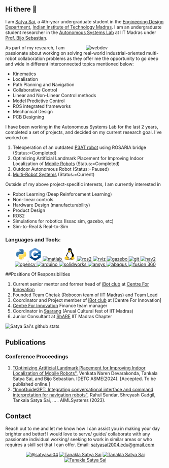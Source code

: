 ## Hi there 👋

<!--
**TankalaSatyaSai/TankalaSatyaSai** is a ✨ _special_ ✨ repository because its `README.md` (this file) appears on your GitHub profile.

Here are some ideas to get you started:

- 🔭 I’m currently working on ...
- 🌱 I’m currently learning ...
- 👯 I’m looking to collaborate on ...
- 🤔 I’m looking for help with ...
- 💬 Ask me about ...
- 📫 How to reach me: ...
- 😄 Pronouns: ...
- ⚡ Fun fact: ...
-->


I am [Satya Sai](https://www.linkedin.com/in/tankala-satya-sai-b12b22223/), a 4th-year undergraduate student in the [Engineering Design Department](https://ed.iitm.ac.in/), [Indian Institute of Technology Madras](https://www.iitm.ac.in/). I am an undergraduate student researcher in the [Autonomous Systems Lab](https://asl-iitm.github.io/) at IIT Madras under [Prof. Bijo Sebastian](https://asl-iitm.github.io/bijosebastian/).

<img align="right" alt="webdev" width="250" src="https://www.veropool.com/wp-content/uploads/2022/05/dancing-robot-2.gif">

As part of my research, I am passionate about working on solving real-world industrial-oriented multi-robot collaboration problems as they offer me the opportunity to go deep and wide in different interconnected topics mentioned below:

* Kinematics 
* Localisation
* Path Planning and Navigation
* Collaborative Control
* Linear and Non-Linear Control methods
* Model Predictive Control
* ROS integrated frameworks
* Mechanical Design
* PCB Designing

I have been working in the Autonomous Systems Lab for the last 2 years, completed a set of projects, and decided on my current research goal. I've worked on 

1. Teleoperation of an outdated [P3AT robot](https://www.generationrobots.com/media/Pioneer3AT-P3AT-RevA-datasheet.pdf?srsltid=AfmBOoprwq7k9wcxx5JCujlxatwJbN86XygqlsCS4zd8gnC4aBWiR9IC) using ROSARIA bridge (Status:=Completed) 
2. Optimizing Artificial Landmark Placement for Improving Indoor Localization of [Mobile Robots](https://asl-iitm.github.io/mobile_robot/) (Status:=Completed) 
3. Outdoor Autonomous Robot (Status:=Paused)
4. [Multi-Robot Systems](https://asl-iitm.github.io/multi_agent_systems/)  (Status:=Current)      

Outside of my above project-specific interests, I am currently interested in

* Robot Learning (Deep Reinforcement Learning)
* Non-linear controls
* Hardware Design (manufacturability)
* Product Design
* ROS2
* Simulations for robotics (Issac sim, gazebo, etc)
* Sim-to-Real & Real-to-Sim

<h3 align="left">Languages and Tools:</h3>
<p align="center"> 
  <a href="https://www.python.org" target="_blank" rel="noreferrer"> 
    <img src="https://raw.githubusercontent.com/devicons/devicon/master/icons/python/python-original.svg" alt="python" width="40" height="40"/> 
  </a> 
  <a href="https://www.w3schools.com/cpp/" target="_blank" rel="noreferrer"> 
    <img src="https://raw.githubusercontent.com/devicons/devicon/master/icons/cplusplus/cplusplus-original.svg" alt="cplusplus" width="40" height="40"/> 
  </a> 
  <a href="https://www.mathworks.com/" target="_blank" rel="noreferrer"> 
    <img src="https://upload.wikimedia.org/wikipedia/commons/2/21/Matlab_Logo.png" alt="matlab" width="40" height="40"/> 
  </a> 
  <a href="https://www.linux.org/" target="_blank" rel="noreferrer"> 
    <img src="https://raw.githubusercontent.com/devicons/devicon/master/icons/linux/linux-original.svg" alt="linux" width="40" height="40"/> 
  </a> 
  <a href="https://ros.org/" target="_blank" rel="noreferrer"> <img src="https://upload.wikimedia.org/wikipedia/commons/b/bb/Ros_logo.svg" alt="ros2" width="40" height="40"/> 
  </a>
  <a href="https://wiki.ros.org/rviz" target="_blank" rel="noreferrer"> <img src="https://upload.wikimedia.org/wikipedia/commons/9/91/Rviz_logo.svg" alt="rviz" width="40" height="40"/> 
  </a>
  <a href="https://gazebosim.org/" target="_blank" rel="noreferrer"> <img src="https://upload.wikimedia.org/wikipedia/commons/thumb/0/00/Gazebo_logo.svg/512px-Gazebo_logo.svg.png" alt="gazebo" width="40" height="40"/> 
  </a>
  <a href="https://git-scm.com/" target="_blank" rel="noreferrer"> 
    <img src="https://www.vectorlogo.zone/logos/git-scm/git-scm-icon.svg" alt="git" width="40" height="40"/> 
  </a> 
  <a href="https://navigation.ros.org/" target="_blank" rel="noreferrer"> <img src="https://navigation.ros.org/img/nav2.png" alt="nav2" width="40" height="40"/> 
  </a>
  <a href="https://opencv.org/" target="_blank" rel="noreferrer"> 
    <img src="https://www.vectorlogo.zone/logos/opencv/opencv-icon.svg" alt="opencv" width="40" height="40"/> 
  </a> 
  <a href="https://www.arduino.cc/" target="_blank" rel="noreferrer"> 
    <img src="https://cdn.worldvectorlogo.com/logos/arduino-1.svg" alt="arduino" width="40" height="40"/> 
  </a> 
  <a href="https://www.solidworks.com/" target="_blank" rel="noreferrer"> <img src="https://upload.wikimedia.org/wikipedia/commons/5/5a/SolidWorks_logo.svg" alt="solidworks" width="40" height="40"/> 
  </a>
  <a href="https://www.ansys.com/" target="_blank" rel="noreferrer"> <img src="https://upload.wikimedia.org/wikipedia/commons/5/5e/Ansys_logo.svg" alt="ansys" width="40" height="40"/> 
  </a>
  <a href="https://www.3ds.com/products-services/simulia/products/abaqus/" target="_blank" rel="noreferrer"> <img src="https://upload.wikimedia.org/wikipedia/commons/1/12/Dassault_Syst%C3%A8mes_Logo.svg" alt="abaqus" width="40" height="40"/> 
  </a>
  <a href="https://www.autodesk.com/products/fusion-360/" target="_blank" rel="noreferrer"> <img src="https://upload.wikimedia.org/wikipedia/commons/f/f3/Autodesk_fusion360_logo_icon.svg" alt="fusion 360" width="40" height="40"/>      </a>   
</p>


 ##Positions Of Responsibilities 

1. Current senior mentor and former head of [iBot club](https://cfi.iitm.ac.in/clubs/ibot-club) at [Centre For Innovation](https://cfi.iitm.ac.in/)
2. Founded Team Chetak (Robocon team of IIT Madras) and Team Lead
3. Coordinator and Project member of [iBot club](https://cfi.iitm.ac.in/clubs/ibot-club) at [Centre For Innovation]
4. [Centre For Innovation](https://cfi.iitm.ac.in/) Finance team manager
5. Coordinator in [Saarang](https://saarang.org/) (Anual Cultural fest of IIT Madras)
6. Junior Consultant at [ShARE](https://www.linkedin.com/company/share-iit-madras/?originalSubdomain=in) IIT Madras Chapter

![Satya Sai's github stats](https://github-readme-stats.vercel.app/api?username=TankalaSatyaSai&count_private=true) 

## Publications 
### Conference Proceedings
1. ["Optimizing Artificial Landmark Placement for Improving Indoor
Localization of Mobile Robots"](), Venkata Naren Devarakonda,  Tankala Satya Sai, and Bijo Sebastian. IDETC ASME(2024). [Accepted. To be published online.]
2. ["InnoGuideGPT: Integrating conversational interface and command interpretation for navigation robots"](https://dl.acm.org/doi/10.1145/3639856.3639915), Rahul Sundar, Shreyash Gadgil, Tankala Satya Sai, ... . AIMLSystems (2023). 

## Contact
Reach out to me and let me know how I can assist you in making your day brighter and better! I would love to serve/ guide/ collaborate with any passionate individual working/ seeking to work in similar areas or who requires a skill set that I can offer. 
Email:
satyasai2004.edu@gmail.com

<p align="center">
  <a href="https://www.instagram.com/satyasai_04?igsh=MTFjMzF4dnc2Nzdmcg==" target="_blank"><img src="https://img.shields.io/badge/Instagram-satyasai-orange?style=for-the-badge&logo=instagram" alt="@satyasai04" /></a>
  <a href="https://www.linkedin.com/in/tankala-satya-sai-b12b22223/" target="_blank"><img src="https://img.shields.io/badge/LinkedIn-satyasai-blue?style=for-the-badge&logo=linkedin" alt="Tanakla Satya Sai" /></a>
  <a href="https://www.researchgate.net/profile/Tankala-Satya-Sai" target="_blank"><img src="https://img.shields.io/badge/ResearchGate-satyasai-green?style=for-the-badge&logo=researchgate" alt="Tanakla Satya Sai" /></a>
  <a href="https://scholar.google.com/citations?user=Az5hOSsAAAAJ&hl=en" target="_blank"><img src="https://img.shields.io/badge/google_scholar-satyasai-green?style=for-the-badge&logo=googlescholar" alt="Tanakla Satya Sai" /></a>
</p>
